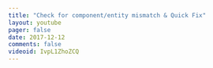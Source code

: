 ```yaml
---
title: "Check for component/entity mismatch & Quick Fix"
layout: youtube
pager: false
date: 2017-12-12
comments: false
videoid: IvpL1ZhoZCQ
---
```

